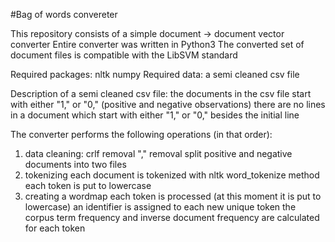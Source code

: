 #Bag of words convereter

This repository consists of a simple document -> document vector converter
Entire converter was written in Python3
The converted set of document files is compatible with the LibSVM standard

Required packages:
  nltk
  numpy
Required data:
  a semi cleaned csv file

Description of a semi cleaned csv file:
  the documents in the csv file start with either "1," or "0," (positive and negative observations)
  there are no lines in a document which start with either "1," or "0," besides the initial line
  
The converter performs the following operations (in that order):
1. data cleaning:
    crlf removal
    "," removal
    split positive and negative documents into two files
2. tokenizing
    each document is tokenized with nltk word_tokenize method
    each token is put to lowercase
3. creating a wordmap
    each token is processed (at this moment it is put to lowercase)
    an identifier is assigned to each new unique token
    the corpus term frequency and inverse document frequency are calculated for each token
    
